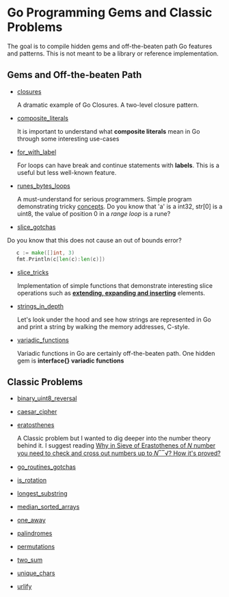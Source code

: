 # Go Programming Gems and Classic Problems

The goal is to compile hidden gems and off-the-beaten path Go features and patterns. This is not meant to be a library or reference implementation.

## Gems and Off-the-beaten Path

 * [closures](./closures)
    
    A dramatic example of Go Closures. A two-level closure pattern.

 * [composite_literals](./composite_literals)
    
    It is important to understand what **composite literals** mean in Go through some interesting use-cases

 * [for_with_label](./for_with_label)
    
    For loops can have break and continue statements with **labels**. This is a useful but less well-known feature.
    
  * [runes_bytes_loops](./runes_bytes_loops)
  
      A must-understand for serious programmers. Simple program demonstrating tricky [concepts](https://blog.golang.org/strings). Do you know that 'a' is a int32, str[0] is a uint8, the value of position 0 in a _range loop_ is a rune? 
      
   * [slice_gotchas](./slice_gotchas)
   
   Do you know that this does not cause an out of bounds error?
   
 ```go
 	c := make([]int, 3)
 	fmt.Println(c[len(c):len(c)])
 ```

 * [slice_tricks](./slice_tricks)
 
   Implementation of simple functions that demonstrate interesting slice operations such as [**extending, expanding and inserting**](https://github.com/golang/go/wiki/SliceTricks) elements.
   
  * [strings_in_depth](./strings_in_depth)

    Let's look under the hood and see how strings are represented in Go and print a string by walking the memory addresses, C-style.
   
  * [variadic_functions](./variadic_functions)
  
     Variadic functions in Go are certainly off-the-beaten path. One hidden gem is **interface{} variadic functions**
     
## Classic Problems 

 * [binary_uint8_reversal](./binary_uint8_reversal)
 * [caesar_cipher](./caesar_cipher)
 * [eratosthenes](./eratosthenes)
    
    A Classic problem but I wanted to dig deeper into the number theory behind it. I suggest reading 
    [Why in Sieve of Erastothenes of 𝑁 number you need to check and cross out numbers up to 𝑁‾‾√? How it's proved?](https://math.stackexchange.com/questions/58799/why-in-sieve-of-erastothenes-of-n-number-you-need-to-check-and-cross-out-numbe)
    
 * [go_routines_gotchas](./go_routines_gotchas)
 * [is_rotation](./is_rotation)
 * [longest_substring](./longest_substring)
 * [median_sorted_arrays](./median_sorted_arrays)
 * [one_away](./one_away)
 * [palindromes](./palindromes)
 * [permutations](./permutations)
 * [two_sum](./two_sum)
 * [unique_chars](./unique_chars)
 * [urlify](./urlify)

 
